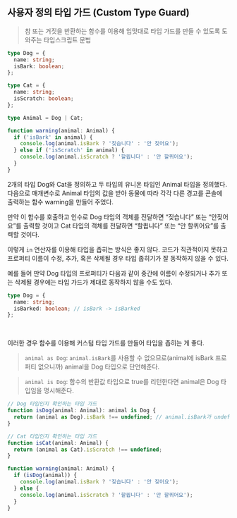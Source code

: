 ## 사용자 정의 타입 가드 (Custom Type Guard)

> 참 또는 거짓을 반환하는 함수를 이용해 입맛대로 타입 가드를 만들 수 있도록 도와주는 타입스크립트 문법

```typescript
type Dog = {
  name: string;
  isBark: boolean;
};

type Cat = {
  name: string;
  isScratch: boolean;
};

type Animal = Dog | Cat;

function warning(animal: Animal) {
  if ('isBark' in animal) {
    console.log(animal.isBark ? '짖습니다' : '안 짖어요');
  } else if ('isScratch' in animal) {
    console.log(animal.isScratch ? '할큅니다' : '안 할퀴어요');
  }
}
```

2개의 타입 Dog와 Cat을 정의하고 두 타입의 유니온 타입인 Animal 타입을 정의했다.
다음으로 매개변수로 Animal 타입의 값을 받아 동물에 따라 각각 다른 경고를 콘솔에 출력하는 함수 warning을 만들어 주었다.

만약 이 함수를 호출하고 인수로 Dog 타입의 객체를 전달하면 “짖습니다” 또는 “안짖어요”를 출력할 것이고 Cat 타입의 객체를 전달하면 “할큅니다” 또는 “안 할퀴어요”를 출력할 것이다.

이렇게 `in` 연산자를 이용해 타입을 좁히는 방식은 좋지 않다. 코드가 직관적이지 못하고 프로퍼티 이름이 수정, 추가, 혹은 삭제될 경우 타입 좁히기가 잘 동작하지 않을 수 있다.

예를 들어 만약 Dog 타입의 프로퍼티가 다음과 같이 중간에 이름이 수정되거나 추가 또는 삭제될 경우에는 타입 가드가 제대로 동작하지 않을 수도 있다.

```typescript
type Dog = {
  name: string;
  isBarked: boolean; // isBark -> isBarked
};
```

<br />

이러한 경우 함수를 이용해 커스텀 타입 가드를 만들어 타입을 좁히는 게 좋다.

> `animal as Dog`: `animal.isBark`를 사용할 수 없으므로(animal에 isBark 프로퍼티 없으니까) animal을 Dog 타입으로 단언해준다.

> `animal is Dog`: 함수의 반환값 타입으로 true를 리턴한다면 animal은 Dog 타입임을 명시해준다.

```typescript
// Dog 타입인지 확인하는 타입 가드
function isDog(animal: Animal): animal is Dog {
  return (animal as Dog).isBark !== undefined; // animal.isBark가 undefined이 아니어야 타입이 Dog일 것임.
}

// Cat 타입인지 확인하는 타입 가드
function isCat(animal: Animal) {
  return (animal as Cat).isScratch !== undefined;
}

function warning(animal: Animal) {
  if (isDog(animal)) {
    console.log(animal.isBark ? '짖습니다' : '안 짖어요');
  } else {
    console.log(animal.isScratch ? '할큅니다' : '안 할퀴어요');
  }
}
```
